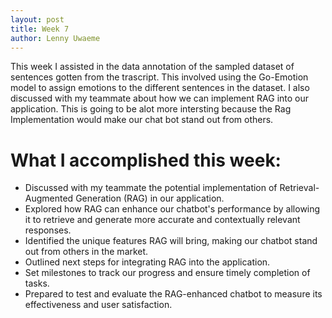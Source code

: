 ```yaml
---
layout: post
title: Week 7
author: Lenny Uwaeme
---
```


This week I assisted in the data annotation of the sampled dataset of sentences gotten from the trascript. This involved using the 
Go-Emotion model to assign emotions to the different sentences in the dataset. I also discussed with my teammate about how we can implement 
RAG into our application. This is going to be alot more intersting because the Rag Implementation would make our chat bot stand out from 
others.

# What I accomplished this week:


- Discussed with my teammate the potential implementation of Retrieval-Augmented Generation (RAG) in our application.
- Explored how RAG can enhance our chatbot's performance by allowing it to retrieve and generate more accurate and contextually relevant responses.
- Identified the unique features RAG will bring, making our chatbot stand out from others in the market.
- Outlined next steps for integrating RAG into the application.
- Set milestones to track our progress and ensure timely completion of tasks.
- Prepared to test and evaluate the RAG-enhanced chatbot to measure its effectiveness and user satisfaction.
